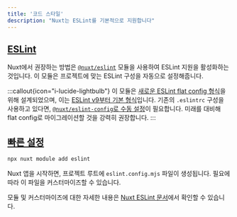 ```yaml
---
title: '코드 스타일'
description: "Nuxt는 ESLint를 기본적으로 지원합니다"
---
```


## [ESLint](#eslint)

Nuxt에서 권장하는 방법은 [`@nuxt/eslint`](https://eslint.nuxt.com/packages/module) 모듈을 사용하여 ESLint 지원을 활성화하는 것입니다. 이 모듈은 프로젝트에 맞는 ESLint 구성을 자동으로 설정해줍니다.

:::callout{icon="i-lucide-lightbulb"}
이 모듈은 [새로운 ESLint flat config 형식](https://eslint.org/docs/latest/use/configure/configuration-files-new)을 위해 설계되었으며, 이는 [ESLint v9부터 기본 형식](https://eslint.org/blog/2024/04/eslint-v9.0.0-released/)입니다. 기존의 `.eslintrc` 구성을 사용하고 있다면, [`@nuxt/eslint-config`로 수동 설정](https://eslint.nuxt.com/packages/config#legacy-config-format)이 필요합니다. 미래를 대비해 flat config로 마이그레이션할 것을 강력히 권장합니다.
:::

## [빠른 설정](#quick-setup)

```bash
npx nuxt module add eslint
```

Nuxt 앱을 시작하면, 프로젝트 루트에 `eslint.config.mjs` 파일이 생성됩니다. 필요에 따라 이 파일을 커스터마이즈할 수 있습니다.

모듈 및 커스터마이즈에 대한 자세한 내용은 [Nuxt ESLint 문서](https://eslint.nuxt.com/packages/module)에서 확인할 수 있습니다.
